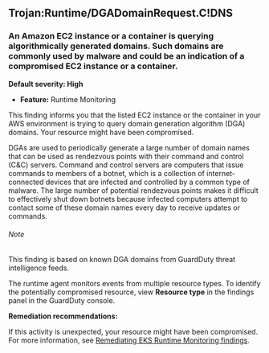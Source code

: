 Trojan:Runtime/DGADomainRequest.C!DNS
-------------------------------------


### An Amazon EC2 instance or a container is querying algorithmically generated domains. Such domains are commonly used by malware and could be an indication of a compromised EC2 instance or a container.


**Default severity: High**


 * **Feature:** Runtime Monitoring

This finding informs you that the listed EC2 instance or the container in your AWS environment is trying to query domain generation algorithm (DGA) domains. Your resource might have been compromised.


DGAs are used to periodically generate a large number of domain names that can be used as rendezvous points with their command and control (C&C) servers. Command and control servers are computers that issue commands to members of a botnet, which is a collection of internet-connected devices that are infected and controlled by a common type of malware. The large number of potential rendezvous points makes it difficult to effectively shut down botnets because infected computers attempt to contact some of these domain names every day to receive updates or commands.


###### Note

This finding is based on known DGA domains from GuardDuty threat intelligence feeds.


The runtime agent monitors events from multiple resource types. To identify the potentially compromised resource, view **Resource type** in the findings panel in the GuardDuty console.


**Remediation recommendations:**


If this activity is unexpected, your resource might have been compromised. For more information, see [Remediating EKS Runtime Monitoring findings](https://docs.aws.amazon.com/guardduty/latest/ug/guardduty-remediate-eks-runtime-monitoring.html).


